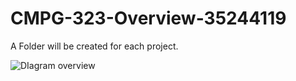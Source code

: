 # CMPG-323-Overview-35244119
A Folder will be created for each project.

<img src="[pic_trulli.jpg](https://github.com/Peercie/CMPG-323-Overview-35244119/blob/4a4ca8634bc04ce4100315461fdf49bc63ecf4e1/Overview%20Diagram)" alt="DIagram overview">
